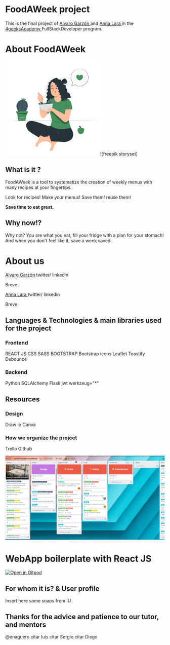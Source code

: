 # FoodAWeek project

This is the final project of <a href="https://github.com/Alvarodevs"> Alvaro Garzón </a> and <a href="https://github.com/nitlara"> Anna Lara </a> in the <a href="https://github.com/4GeeksAcademy">4geeksAcademy </a> FullStackDeveloper program.

# About FoodAWeek 

<img src="./src/front/img/eating.png" width="300">![freepik storyset]

## What is it ?

FoodAWeek is a tool to systematize the creation of weekly menus with many recipes at your fingertips.

Look for recipes! Make your menus! Save them! reuse them!

**Save time to eat great.**

## Why now!?

Why not? You are what you eat, fill your fridge with a plan for your stomach! And when you don't feel like it, save a week saved.


# About us
<a href="https://github.com/Alvarodevs"> Alvaro Garzón </a> twitter/ linkedin

Breve

<a href="https://github.com/nitlara"> Anna Lara </a> twitter/ linkedin

Breve

## Languages & Technologies & main libraries used for the project

### Frontend

REACT JS
CSS
SASS
BOOTSTRAP
Bootstrap icons
Leaflet
Toastify
Debounce

### Backend

Python
SQLAlchemy
Flask jwt
werkzeug="*"

## Resources

### Design 

Draw io
Canva


### How we organize the project

Trello 
Github

<img src="./src/front/img/kanbanFAW.jpg" width="800">


# WebApp boilerplate with React JS
[![Open in Gitpod](https://gitpod.io/button/open-in-gitpod.svg)](https://gitpod.io#https://github.com/4GeeksAcademy/react-flask-hello.git)


## For whom it is? & User profile

Insert here some snaps from IU

## Thanks for the advice and patience to our tutor, and mentors

@enaguero
citar luis
citar Sergio
citar Diego
